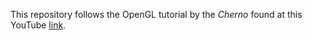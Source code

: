 This repository follows the OpenGL tutorial by the *Cherno* found at this YouTube [link](https://www.youtube.com/playlist?list=PLlrATfBNZ98foTJPJ_Ev03o2oq3-GGOS2).
